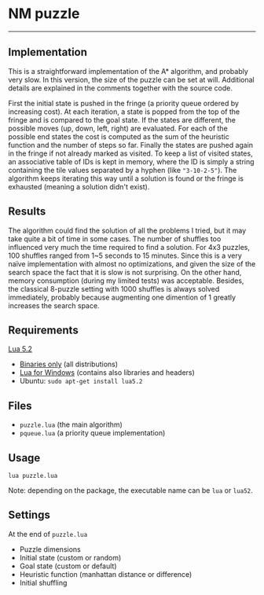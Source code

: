 # NM puzzle

----------

## Implementation
This is a straightforward implementation of the A* algorithm, and probably very slow. In this version, the size of the puzzle can be set at will. Additional details are explained in the comments together with the source code.

First the initial state is pushed in the fringe (a priority queue ordered by increasing cost).
At each iteration, a state is popped from the top of the fringe and is compared to the goal state. If the states are different, the possible moves (up, down, left, right) are evaluated. For each of the possible end states the cost is computed as the sum of the heuristic function and the number of steps so far. Finally the states are pushed again in the fringe if not already marked as visited. To keep a list of visited states, an associative table of IDs is kept in memory, where the ID is simply a string containing the tile values separated by a hyphen (like `"3-10-2-5"`). The algorithm keeps iterating this way until a solution is found or the fringe is exhausted (meaning a solution didn't exist).

## Results
The algorithm could find the solution of all the problems I tried, but it may take quite a bit of time in some cases. The number of shuffles too influenced very much the time required to find a solution. For 4x3 puzzles, 100 shuffles ranged from 1~5 seconds to 15 minutes. Since this is a very naïve implementation with almost no optimizations, and given the size of the search space the fact that it is slow is not surprising. On the other hand, memory consumption (during my limited tests) was acceptable. Besides, the classical 8-puzzle setting with 1000 shuffles is always solved immediately, probably because augmenting one dimention of 1 greatly increases the search space. 

## Requirements

[Lua 5.2](http://www.lua.org/)

- [Binaries only](http://luabinaries.sourceforge.net/) (all distributions)
- [Lua for Windows](https://code.google.com/p/luaforwindows/) (contains also libraries and headers)
- Ubuntu: `sudo apt-get install lua5.2`

## Files
- `puzzle.lua` (the main algorithm)
- `pqueue.lua` (a priority queue implementation)

## Usage

`lua puzzle.lua`

Note: depending on the package, the executable name can be `lua` or `lua52`.

## Settings
At the end of `puzzle.lua`

- Puzzle dimensions
- Initial state (custom or random)
- Goal state (custom or default)
- Heuristic function (manhattan distance or difference)
- Initial shuffling
